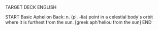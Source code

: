 TARGET DECK
ENGLISH

START
Basic
Aphelion
Back: n. (pl. -lia) point in a celestial body's orbit where it is furthest from the sun. [greek aph'heliou from the sun]
END
